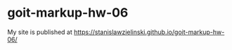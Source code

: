 # goit-markup-hw-06
 
My site is published at https://stanislawzielinski.github.io/goit-markup-hw-06/
